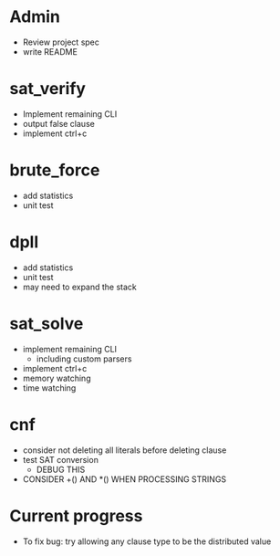# Admin
- Review project spec
- write README

# sat_verify
- Implement remaining CLI
- output false clause
- implement ctrl+c

# brute_force
- add statistics
- unit test

# dpll
- add statistics
- unit test
- may need to expand the stack

# sat_solve
- implement remaining CLI
    - including custom parsers
- implement ctrl+c
- memory watching
- time watching

# cnf
- consider not deleting all literals before deleting clause
- test SAT conversion
    - DEBUG THIS
- CONSIDER +() AND \*() WHEN PROCESSING STRINGS

# Current progress
- To fix bug: try allowing any clause type to be the distributed value
